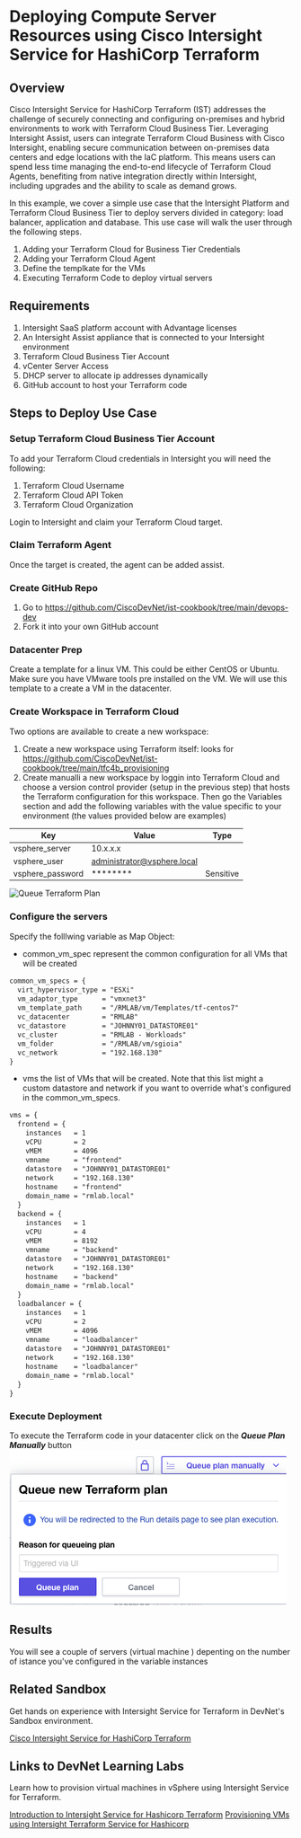 # Deploying Compute Server Resources using Cisco Intersight Service for HashiCorp Terraform

## Overview

Cisco Intersight Service for HashiCorp Terraform (IST) addresses the challenge of securely connecting and configuring on-premises and hybrid environments to work with Terraform Cloud Business Tier. Leveraging Intersight Assist, users can integrate Terraform Cloud Business with Cisco Intersight, enabling secure communication between on-premises data centers and edge locations with the IaC platform. This means users can spend less time managing the end-to-end lifecycle of Terraform Cloud Agents, benefiting from native integration directly within Intersight, including upgrades and the ability to scale as demand grows.

In this example, we cover a simple use case that the Intersight Platform and Terraform Cloud Business Tier to deploy servers divided in category: load balancer, application and database. This use case will walk the user through the following steps.

1. Adding your Terraform Cloud for Business Tier Credentials
2. Adding your Terraform Cloud Agent
3. Define the templkate for the VMs
4. Executing Terraform Code to deploy virtual servers


## Requirements

1. Intersight SaaS platform account with Advantage licenses
2. An Intersight Assist appliance that is connected to your Intersight environment
3. Terraform Cloud Business Tier Account
4. vCenter Server Access
5. DHCP server to allocate ip addresses dynamically
5. GitHub account to host your Terraform code


## Steps to Deploy Use Case


### Setup Terraform Cloud Business Tier Account

To add your Terraform Cloud credentials in Intersight you will need the following:
1. Terraform Cloud Username
2. Terraform Cloud API Token
3. Terraform Cloud Organization

Login to Intersight and claim your Terraform Cloud target.

### Claim Terraform Agent

Once the target is created, the agent can be added assist. 

### Create GitHub Repo

1. Go to https://github.com/CiscoDevNet/ist-cookbook/tree/main/devops-dev
2. Fork it into your own GitHub account

### Datacenter Prep

Create a template for a linux VM. This could be either CentOS or Ubuntu. Make sure you have VMware tools pre installed on the VM. We will use this template to a create a VM in the datacenter.


### Create Workspace in Terraform Cloud

Two options are available to create a new workspace:

1. Create a new workspace using Terraform itself: looks for  https://github.com/CiscoDevNet/ist-cookbook/tree/main/tfc4b_provisioning
1. Create manualli a new workspace  by loggin into Terraform Cloud and choose a version control provider (setup in the previous step) that hosts the Terraform configuration for this workspace. Then go the Variables section and add the following variables with the value specific to your environment (the values provided below are examples)

| Key                |   Value          | Type         |
|--------------------|------------------|--------------|
| vsphere_server | 10.x.x.x||
| vsphere_user | administrator@vsphere.local||
| vsphere_password | ******** | Sensitive |


 ![Queue Terraform Plan](images/workspace_vartf.png)

### Configure the servers
Specify the folllwing variable as Map Object:

 - common_vm_spec represent the common configuration for all VMs that will be created

```
common_vm_specs = {
  virt_hypervisor_type = "ESXi"
  vm_adaptor_type      = "vmxnet3"
  vm_template_path     = "/RMLAB/vm/Templates/tf-centos7"
  vc_datacenter        = "RMLAB"
  vc_datastore         = "JOHNNY01_DATASTORE01"
  vc_cluster           = "RMLAB - Workloads"
  vm_folder            = "/RMLAB/vm/sgioia"
  vc_network           = "192.168.130"
}
```
 - vms the list of VMs that will be created. Note that this list might a custom datastore and network if you want to override what's configured in the common_vm_specs.

```
vms = {
  frontend = {
    instances   = 1
    vCPU        = 2
    vMEM        = 4096
    vmname      = "frontend"
    datastore   = "JOHNNY01_DATASTORE01"
    network     = "192.168.130"
    hostname    = "frontend"
    domain_name = "rmlab.local"
  }
  backend = {
    instances   = 1
    vCPU        = 4
    vMEM        = 8192
    vmname      = "backend"
    datastore   = "JOHNNY01_DATASTORE01"
    network     = "192.168.130"
    hostname    = "backend"
    domain_name = "rmlab.local"
  }
  loadbalancer = {
    instances   = 1
    vCPU        = 2
    vMEM        = 4096
    vmname      = "loadbalancer"
    datastore   = "JOHNNY01_DATASTORE01"
    network     = "192.168.130"
    hostname    = "loadbalancer"
    domain_name = "rmlab.local"
  }
}
```

### Execute Deployment

To execute the Terraform code in your datacenter click on the ***Queue Plan Manually*** button 
    ![Queue Terraform Plan](images/queueTFPlan.png)

## Results

You will see a couple of servers (virtual machine ) depenting on the number of istance you've configured in the variable instances

## Related Sandbox

Get hands on experience with Intersight Service for Terraform in DevNet's Sandbox environment.

[Cisco Intersight Service for HashiCorp Terraform](https://devnetsandbox.cisco.com/RM/Diagram/Index/055e2dce-fdfd-4d26-a112-72b884ddd7c7?diagramType=Topology)

## Links to DevNet Learning Labs

Learn how to provision virtual machines in vSphere using Intersight Service for Terraform.

[Introduction to Intersight Service for Hashicorp Terraform](https://developer.cisco.com/learning/lab/intersight-01-ist-introduction/step/1)
[Provisioning VMs using Intersight Terraform Service for Hashicorp](https://developer.cisco.com/learning/lab/intersight-02-ist-vm-automation/step/1)



